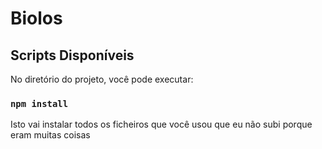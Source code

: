 # Biolos


## Scripts Disponíveis

No diretório do projeto, você pode executar:

### `npm install`

Isto vai instalar todos os ficheiros que você usou que eu não subi porque eram muitas coisas
